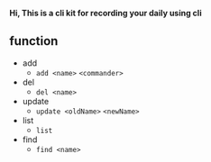 **Hi, This is a cli kit for recording your daily using cli**

## function

* add
  * `add <name>` `<commander>`
* del
  * `del <name>`
* update
  * `update <oldName>` `<newName>`
* list
  * `list`
* find
  * `find <name>`
